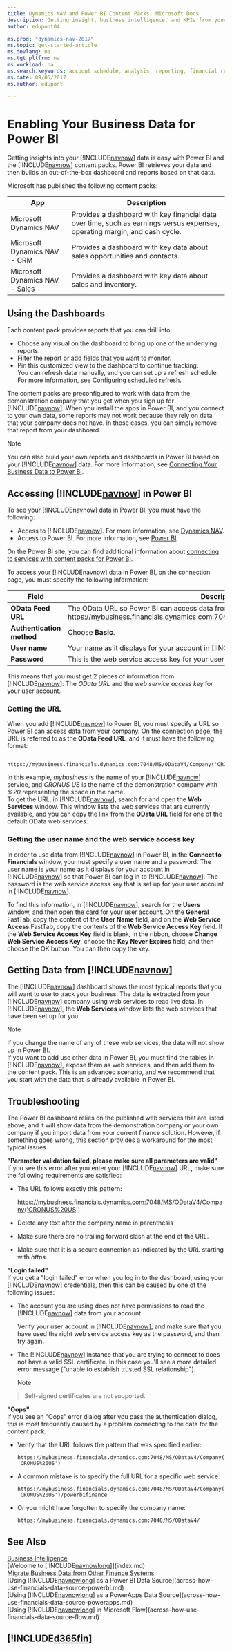 ```yaml
---
title: Dynamics NAV and Power BI Content Packs| Microsoft Docs
description: Getting insight, business intelligence, and KPIs from your Dynamics 365 data is easy with Power BI and the Dynamics 365 content packs.
author: edupont04

ms.prod: "dynamics-nav-2017"
ms.topic: get-started-article
ms.devlang: na
ms.tgt_pltfrm: na
ms.workload: na
ms.search.keywords: account schedule, analysis, reporting, financial report, business intelligence, KPI
ms.date: 09/05/2017
ms.author: edupont

---
```

# Enabling Your Business Data for Power BI
Getting insights into your [!INCLUDE[navnow](includes/navnow_md.md)] data is easy with Power BI and the [!INCLUDE[navnow](includes/navnow_md.md)] content packs. Power BI retrieves your data and then builds an out-of-the-box dashboard and reports based on that data.  

Microsoft has published the following content packs:

| App | Description |
| --- | --- |
| Microsoft Dynamics NAV | Provides a dashboard with key financial data over time, such as earnings versus expenses, operating margin, and cash cycle.|
| Microsoft Dynamics NAV - CRM | Provides a dashboard with key data about sales opportunities and contacts.  |
| Microsoft Dynamics NAV - Sales | Provides a dashboard with key data about sales and inventory. |

## Using the Dashboards
Each content pack provides reports that you can drill into:

* Choose any visual on the dashboard to bring up one of the underlying reports.  
* Filter the report or add fields that you want to monitor.  
* Pin this customized view to the dashboard to continue tracking.  
  You can refresh data manually, and you can set up a refresh schedule. For more information, see [Configuring scheduled refresh](https://powerbi.microsoft.com/en-us/documentation/powerbi-refresh-scheduled-refresh/).  

The content packs are preconfigured to work with data from the demonstration company that you get when you sign up for [!INCLUDE[navnow](includes/navnow_md.md)]. When you install the apps in Power BI, and you connect to your own data, some reports may not work because they rely on data that your company does not have. In those cases, you can simply remove that report from your dashboard.  

> [!NOTE]  
>   You can also build your own reports and dashboards in Power BI based on your [!INCLUDE[navnow](includes/navnow_md.md)] data. For more information, see [Connecting Your Business Data to Power BI](across-how-use-financials-data-source-powerbi.md).  

## Accessing [!INCLUDE[navnow](includes/navnow_md.md)] in Power BI
To see your [!INCLUDE[navnow](includes/navnow_md.md)] data in Power BI, you must have the following:  

* Access to [!INCLUDE[navnow](includes/navnow_md.md)]. For more information, see [Dynamics NAV](http://go.microsoft.com/fwlink/?LinkID=759714).  
* Access to Power BI. For more information, see [Power BI](https://powerbi.microsoft.com).

On the Power BI site, you can find additional information about [connecting to services with content packs for Power BI](http://go.microsoft.com/fwlink/?LinkID=760850).  

To access your [!INCLUDE[navnow](includes/navnow_md.md)] data in Power BI, on the connection page, you must specify the following information:

| Field | Description |
| --- | --- |
| **OData Feed URL** |The OData URL so Power BI can access data from your company, such as https://mybusiness.financials.dynamics.com:7048/MS/ODataV4/Company('My%2Business'). |
| **Authentication method** |Choose **Basic**. |
| **User name** |Your name as it displays for your account in [!INCLUDE[navnow](includes/navnow_md.md)], such as *John Smith*. |
| **Password** |This is the web service access key for your user account in [!INCLUDE[navnow](includes/navnow_md.md)]. |

This means that you must get 2 pieces of information from [!INCLUDE[navnow](includes/navnow_md.md)]: The *OData URL* and the *web service access key* for your user account.  

### Getting the URL
When you add [!INCLUDE[navnow](includes/navnow_md.md)] to Power BI, you must specify a URL so Power BI can access data from your company. On the connection page, the URL is referred to as the **OData Feed URL**, and it must have the following format:

         https://mybusiness.financials.dynamics.com:7048/MS/ODataV4/Company('CRONUS%20US')  
In this example, *mybusiness* is the name of your [!INCLUDE[navnow](includes/navnow_md.md)] service, and *CRONUS US* is the name of the demonstration company with *%20* representing the space in the name.   
To get the URL, in [!INCLUDE[navnow](includes/navnow_md.md)], search for and open the **Web Services** window. This window lists the web services that are currently available, and you can copy the link from the **OData URL** field for one of the default OData web services.  

### Getting the user name and the web service access key
In order to use data from [!INCLUDE[navnow](includes/navnow_md.md)] in Power BI, in the **Connect to Financials** window, you must specify a user name and a password. The user name is your name as it displays for your account in [!INCLUDE[navnow](includes/navnow_md.md)] so that Power BI can log in to [!INCLUDE[navnow](includes/navnow_md.md)]. The password is the web service access key that is set up for your user account in [!INCLUDE[navnow](includes/navnow_md.md)].  

To find this information, in [!INCLUDE[navnow](includes/navnow_md.md)], search for the **Users** window, and then open the card for your user account. On the **General** FastTab, copy the content of the **User Name** field, and on the **Web Service Access** FastTab, copy the contents of the **Web Service Access Key** field. If the **Web Service Access Key** field is blank, in the ribbon, choose **Change Web Service Access Key**, choose the **Key Never Expires** field, and then choose the OK button. You can then copy the key.  

## Getting Data from [!INCLUDE[navnow](includes/navnow_md.md)]
The [!INCLUDE[navnow](includes/navnow_md.md)] dashboard shows the most typical reports that you will want to use to track your business. The data is extracted from your [!INCLUDE[navnow](includes/navnow_md.md)] company using web services to read live data. In [!INCLUDE[navnow](includes/navnow_md.md)], the **Web Services** window lists the web services that have been set up for you.

> [!NOTE]  
>   If you change the name of any of these web services, the data will not show up in Power BI.  
If you want to add use other data in Power BI, you must find the tables in [!INCLUDE[navnow](includes/navnow_md.md)], expose them as web services, and then add them to the content pack. This is an advanced scenario, and we recommend that you start with the data that is already available in Power BI.  

## Troubleshooting
The Power BI dashboard relies on the published web services that are listed above, and it will show data from the demonstration company or your own company if you import data from your current finance solution. However, if something goes wrong, this section provides a workaround for the most typical issues.  

**"Parameter validation failed, please make sure all parameters are valid"**  
If you see this error after you enter your [!INCLUDE[navnow](includes/navnow_md.md)] URL, make sure the following requirements are satisfied:  

* The URL follows exactly this pattern:

    https://mybusiness.financials.dynamics.com:7048/MS/ODataV4/Company('CRONUS%20US')  
* Delete any text after the company name in parenthesis  
* Make sure there are no trailing forward slash at the end of the URL.  
* Make sure that it is a secure connection as indicated by the URL starting with *https*.  

**"Login failed"**  
If you get a "login failed" error when you log in to the dashboard, using your [!INCLUDE[navnow](includes/navnow_md.md)] credentials, then this can be caused by one of the following issues:

* The account you are using does not have permissions to read the [!INCLUDE[navnow](includes/navnow_md.md)] data from your account.

    Verify your user account in [!INCLUDE[navnow](includes/navnow_md.md)], and make sure that you have used the right web service access key as the password, and then try again.  
* The [!INCLUDE[navnow](includes/navnow_md.md)] instance that you are trying to connect to does not have a valid SSL certificate. In this case you'll see a more detailed error message ("unable to establish trusted SSL relationship").

    > [!NOTE]  
>   Self-signed certificates are not supported.  

**"Oops"**  
If you see an "Oops" error dialog after you pass the authentication dialog, this is most frequently caused by a problem connecting to the data for the content pack.

* Verify that the URL follows the pattern that was specified earlier:

    `https://mybusiness.financials.dynamics.com:7048/MS/ODataV4/Company('CRONUS%20US')`  
* A common mistake is to specify the full URL for a specific web service:

    `https://mybusiness.financials.dynamics.com:7048/MS/ODataV4/Company('CRONUS%20US')/powerbifinance`
* Or you might have forgotten to specify the company name:

    `https://mybusiness.financials.dynamics.com:7048/MS/ODataV4/`

## See Also
[Business Intelligence](bi.md)  
[Welcome to [!INCLUDE[navnowlong](includes/navnowlong_md.md)]](index.md)  
[Migrate Business Data from Other Finance Systems](upload-data.md)  
[Using [!INCLUDE[navnowlong](includes/navnowlong_md.md)] as a Power BI Data Source](across-how-use-financials-data-source-powerbi.md)  
[Using [!INCLUDE[navnowlong](includes/navnowlong_md.md)] as a PowerApps Data Source](across-how-use-financials-data-source-powerapps.md)  
[Using [!INCLUDE[navnowlong](includes/navnowlong_md.md)] in Microsoft Flow](across-how-use-financials-data-source-flow.md)   

## [!INCLUDE[d365fin](includes/free_trial_md.md)]
